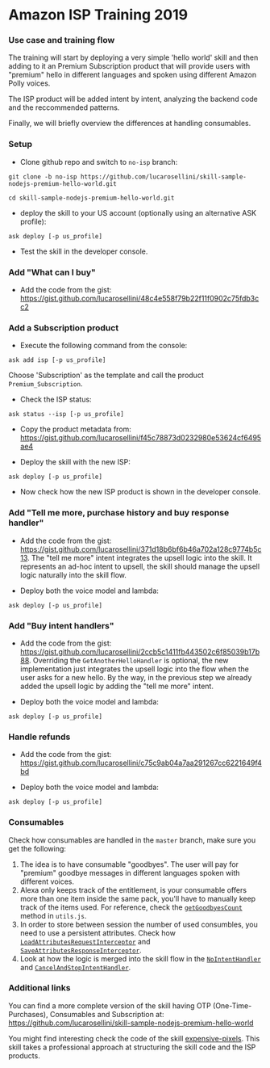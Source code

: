 # Amazon ISP Training 2019

### Use case and training flow

The training will start by deploying a very simple 'hello world' skill and then adding to it an Premium Subscription product that will provide users with "premium" hello in different languages and spoken using different Amazon Polly voices.

The ISP product will be added intent by intent, analyzing the backend code and the reccommended patterns.

Finally, we will briefly overview the differences at handling consumables.

### Setup 

* Clone github repo and switch to ```no-isp``` branch: 

<p>

    git clone -b no-isp https://github.com/lucarosellini/skill-sample-nodejs-premium-hello-world.git
 
<p>

    cd skill-sample-nodejs-premium-hello-world.git

* deploy the skill to your US account (optionally using an alternative ASK profile):

<p>

    ask deploy [-p us_profile]

* Test the skill in the developer console.

### Add "What can I buy"

* Add the code from the gist: https://gist.github.com/lucarosellini/48c4e558f79b22f11f0902c75fdb3cc2

### Add a Subscription product

* Execute the following command from the console:
<p>

    ask add isp [-p us_profile]

Choose 'Subscription' as the template and call the product ```Premium_Subscription```.

* Check the ISP status:

<p>

    ask status --isp [-p us_profile]
    
* Copy the product metadata from: https://gist.github.com/lucarosellini/f45c78873d0232980e53624cf6495ae4

* Deploy the skill with the new ISP:
<p>

    ask deploy [-p us_profile]

* Now check how the new ISP product is shown in the developer console.

### Add "Tell me more, purchase history and buy response handler"

* Add the code from the gist: https://gist.github.com/lucarosellini/371d18b6bf6b46a702a128c9774b5c13. The "tell me more" intent integrates the upsell logic into the skill. It represents an ad-hoc intent to upsell, the skill should manage the upsell logic naturally into the skill flow.

* Deploy both the voice model and lambda:
<p>

    ask deploy [-p us_profile]

### Add "Buy intent handlers"

* Add the code from the gist: https://gist.github.com/lucarosellini/2ccb5c1411fb443502c6f85039b17b88. Overriding the ```GetAnotherHelloHandler``` is optional, the new implementation just integrates the upsell logic into the flow when the user asks for a new hello. By the way, in the previous step we already added the upsell logic by adding the "tell me more" intent.

* Deploy both the voice model and lambda:
<p>

    ask deploy [-p us_profile]

### Handle refunds

* Add the code from the gist: https://gist.github.com/lucarosellini/c75c9ab04a7aa291267cc6221649f4bd

* Deploy both the voice model and lambda:
<p>

    ask deploy [-p us_profile]

### Consumables

Check how consumables are handled in the ```master``` branch, make sure you get the following:

1. The idea is to have consumable "goodbyes". The user will pay for "premium" goodbye messages in different languages spoken with different voices.
2. Alexa only keeps track of the entitlement, is your consumable offers more than one item inside the same pack, you'll have to manually keep track of the items used. For reference, check the [```getGoodbyesCount```](https://github.com/lucarosellini/skill-sample-nodejs-premium-hello-world/blob/master/lambda/custom/utils.js#L67) method in ```utils.js```.
3. In order to store between session the number of used consumbles, you need to use a persistent attributes. Check how [```LoadAttributesRequestInterceptor```](https://github.com/lucarosellini/skill-sample-nodejs-premium-hello-world/blob/master/lambda/custom/utils.js#L310) and [```SaveAttributesResponseInterceptor```](https://github.com/lucarosellini/skill-sample-nodejs-premium-hello-world/blob/master/lambda/custom/utils.js#L322).
4. Look at how the logic is merged into the skill flow in the [```NoIntentHandler```](https://github.com/lucarosellini/skill-sample-nodejs-premium-hello-world/blob/master/lambda/custom/index.js#L53) and [```CancelAndStopIntentHandler```](https://github.com/lucarosellini/skill-sample-nodejs-premium-hello-world/blob/master/lambda/custom/index.js#L617). 

### Additional links

You can find a more complete version of the skill having OTP (One-Time-Purchases), Consumables and Subscription at: https://github.com/lucarosellini/skill-sample-nodejs-premium-hello-world

You might find interesting check the code of the skill [expensive-pixels](https://github.com/muttoni/expensive-pixels). This skill takes a professional approach at structuring the skill code and the ISP products. 
